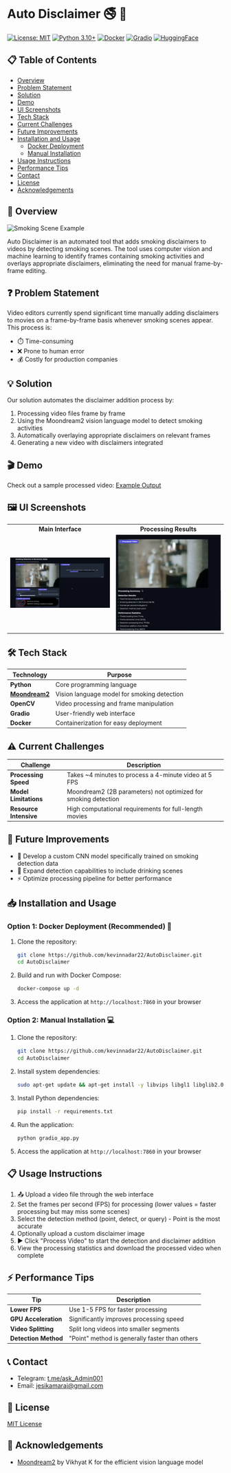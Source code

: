 # Auto Disclaimer 🚭 🍺

[![License: MIT](https://img.shields.io/badge/License-MIT-yellow.svg)](https://opensource.org/licenses/MIT)
[![Python 3.10+](https://img.shields.io/badge/python-3.10+-blue.svg)](https://www.python.org/downloads/)
[![Docker](https://img.shields.io/badge/Docker-Available-blue)](https://www.docker.com/)
[![Gradio](https://img.shields.io/badge/Gradio-UI-orange)](https://gradio.app/)
[![HuggingFace](https://img.shields.io/badge/HuggingFace-Moondream2-yellow)](https://huggingface.co/vikhyatk/moondream2)

## 📋 Table of Contents
- [Overview](#overview)
- [Problem Statement](#problem-statement)
- [Solution](#solution)
- [Demo](#demo)
- [UI Screenshots](#ui-screenshots)
- [Tech Stack](#tech-stack)
- [Current Challenges](#current-challenges)
- [Future Improvements](#future-improvements)
- [Installation and Usage](#installation-and-usage)
  - [Docker Deployment](#option-1-docker-deployment-recommended)
  - [Manual Installation](#option-2-manual-installation)
- [Usage Instructions](#usage-instructions)
- [Performance Tips](#performance-tips)
- [Contact](#contact)
- [License](#license)
- [Acknowledgements](#acknowledgements)

## 📝 Overview
![Smoking Scene Example](https://preview.redd.it/this-gotta-be-the-best-opening-ive-ever-seen-v0-6l9ogvcantdd1.jpeg?auto=webp&s=3c2de9a739534ef3c63f44bdbc1bfa6366225dfa)

Auto Disclaimer is an automated tool that adds smoking disclaimers to videos by detecting smoking scenes. The tool uses computer vision and machine learning to identify frames containing smoking activities and overlays appropriate disclaimers, eliminating the need for manual frame-by-frame editing.

## ❓ Problem Statement
Video editors currently spend significant time manually adding disclaimers to movies on a frame-by-frame basis whenever smoking scenes appear. This process is:
- ⏱️ Time-consuming
- ❌ Prone to human error
- 💰 Costly for production companies

## 💡 Solution
Our solution automates the disclaimer addition process by:
1. Processing video files frame by frame
2. Using the Moondream2 vision language model to detect smoking activities
3. Automatically overlaying appropriate disclaimers on relevant frames
4. Generating a new video with disclaimers integrated

## 🎬 Demo
Check out a sample processed video: [Example Output](output/1.mp4)

## 🖼️ UI Screenshots
<table>
  <tr>
    <td align="center"><b>Main Interface</b></td>
    <td align="center"><b>Processing Results</b></td>
  </tr>
  <tr>
    <td><img src="screenshots/ui.png" alt="Main Interface" width="100%"/></td>
    <td><img src="screenshots/result.png" alt="Results View" width="100%"/></td>
  </tr>
</table>


## 🛠️ Tech Stack
| Technology | Purpose |
|------------|---------|
| **Python** | Core programming language |
| **[Moondream2](https://huggingface.co/vikhyatk/moondream2)** | Vision language model for smoking detection |
| **OpenCV** | Video processing and frame manipulation |
| **Gradio** | User-friendly web interface |
| **Docker** | Containerization for easy deployment |


## ⚠️ Current Challenges
| Challenge | Description |
|-----------|-------------|
| **Processing Speed** | Takes ~4 minutes to process a 4-minute video at 5 FPS |
| **Model Limitations** | Moondream2 (2B parameters) not optimized for smoking detection |
| **Resource Intensive** | High computational requirements for full-length movies |

## 🚀 Future Improvements
- 🧠 Develop a custom CNN model specifically trained on smoking detection data
- 🍺 Expand detection capabilities to include drinking scenes
- ⚡ Optimize processing pipeline for better performance

## 📥 Installation and Usage

### Option 1: Docker Deployment (Recommended) 🐳
1. Clone the repository:
   ```bash
   git clone https://github.com/kevinnadar22/AutoDisclaimer.git
   cd AutoDisclaimer
   ```

2. Build and run with Docker Compose:
   ```bash
   docker-compose up -d
   ```

3. Access the application at `http://localhost:7860` in your browser

### Option 2: Manual Installation 💻
1. Clone the repository:
   ```bash
   git clone https://github.com/kevinnadar22/AutoDisclaimer.git
   cd AutoDisclaimer
   ```

2. Install system dependencies:
   ```bash
   sudo apt-get update && apt-get install -y libvips libgl1 libglib2.0-0
   ```

3. Install Python dependencies:
   ```bash
   pip install -r requirements.txt
   ```

4. Run the application:
   ```bash
   python gradio_app.py
   ```

5. Access the application at `http://localhost:7860` in your browser

## 📋 Usage Instructions
1. 📤 Upload a video file through the web interface
2. Set the frames per second (FPS) for processing (lower values = faster processing but may miss some scenes)
3. Select the detection method (point, detect, or query) - Point is the most accurate
4. Optionally upload a custom disclaimer image
5. ▶️ Click "Process Video" to start the detection and disclaimer addition
6. View the processing statistics and download the processed video when complete

## ⚡ Performance Tips
| Tip | Description |
|-----|-------------|
| **Lower FPS** | Use 1-5 FPS for faster processing |
| **GPU Acceleration** | Significantly improves processing speed |
| **Video Splitting** | Split long videos into smaller segments |
| **Detection Method** | "Point" method is generally faster than others |

## 📞 Contact
- Telegram: [t.me/ask_Admin001](https://t.me/ask_Admin001)
- Email: jesikamaraj@gmail.com

## 📄 License
[MIT License](LICENSE)

## 🙏 Acknowledgements
- [Moondream2](https://huggingface.co/vikhyatk/moondream2) by Vikhyat K for the efficient vision language model
